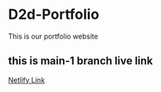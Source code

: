 # D2d-Portfolio
This is our portfolio website

## this is main-1 branch live link
[Netlify Link](https://peaceful-noether-578f55.netlify.app/)
